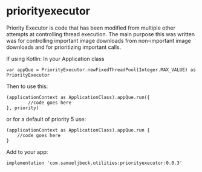 # priorityexecutor

Priority Executor is code that has been modified from multiple other attempts at controlling thread execution.  The main purpose this was written was for controlling important image downloads from non-important image downloads and for prioritizing important calls.


If using Kotlin:
In your Application class

	var appQue = PriorityExecutor.newFixedThreadPool(Integer.MAX_VALUE) as PriorityExecutor


Then to use this:

	
	(applicationContext as ApplicationClass).appQue.run({
			//code goes here
    }, priority)	
	
or for a default of priority 5 use:

	(applicationContext as ApplicationClass).appQue.run {
		//code goes here
	}
	


Add to your app:

	implementation 'com.samueljbeck.utilities:priorityexecutor:0.0.3'
	



